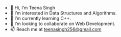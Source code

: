 - 👋 Hi, I’m Teena Singh
- 👀 I’m interested in Data Structures and Algorithms. 
- 🌱 I’m currently learning C++.
- 💞️ I’m looking to collaborate on Web Development.
- 📫 Reach me at teenasingh256@gmail.com

<!---
teenasingh1/teenasingh1 is a ✨ special ✨ repository because its `README.md` (this file) appears on your GitHub profile.
You can click the Preview link to take a look at your changes.
--->
